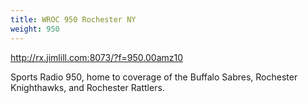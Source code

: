 ```yaml
---
title: WROC 950 Rochester NY
weight: 950
---
```

http://rx.jimlill.com:8073/?f=950.00amz10

Sports Radio 950, home to coverage of the Buffalo Sabres, Rochester Knighthawks, and Rochester Rattlers. 
